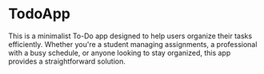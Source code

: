 # TodoApp
This is a minimalist To-Do app designed to help users organize their tasks efficiently. Whether you're a student managing assignments, a professional with a busy schedule, or anyone looking to stay organized, this app provides a straightforward solution.
